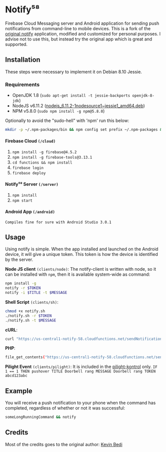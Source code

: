 # Notify⁵⁸
Firebase Cloud Messaging server and Android application for sending push notifications from command-line to mobile devices. This is a fork of the [original notify](http://github.com/mashlol/notify) application, modified and customized for personal purposes. I advise not to use this, but instead try the original app which is great and supported.

## Installation
These steps were necessary to implement it on Debian 8.10 Jessie.
### Requirements
 * OpenJDK 1.8 (`sudo apt-get install -t jessie-backports openjdk-8-jdk`)
 * NodeJS v6.11.2 ([nodejs_6.11.2-1nodesource1~jessie1_amd64.deb](https://deb.nodesource.com/node_6.x/pool/main/n/nodejs/nodejs_6.11.2-1nodesource1~jessie1_amd64.deb))
 * NPM v5.8.0 (`sudo npm install -g npm@5.8.0`)

 Optionally to avoid the "sudo-hell" with 'npm' run this below:
```bash
mkdir -p ~/.npm-packages/bin && npm config set prefix ~/.npm-packages && npm list -g --depth=0 && echo -e "\nexport PATH=$HOME/.npm-packages/bin:\$PATH" >> ~/.bashrc && source ~/.bashrc
```

#### Firebase Cloud `(/cloud)`
 1. `npm install -g firebase@4.5.2`
 2. `npm install -g firebase-tools@3.13.1`
 3. `cd functions && npm install`
 4. `firebase login`
 5. `firebase deploy`

#### Notify⁵⁸ Server `(/server)`
 1. `npm install`
 2. `npm start`

#### Android App `(/android)`
	Compiles fine for sure with Android Studio 3.0.1

## Usage
Using notify is simple. When the app installed and launched on the Android device, it will give a unique token. This token is how the device is identified by the server.

**Node JS client** `(clients/node)`:
The notify-client is written with node, so it can be installed with `npm`, then it is available system-wide as command:
```bash
npm install -g
notify -r $TOKEN
notify -i $TITLE -t $MESSAGE
```

**Shell Script** `(clients/sh)`:

```bash
chmod +x notify.sh
./notify.sh -r $TOKEN
./notify.sh -t $MESSAGE
```

**cURL**:
```bash
curl "https://us-central1-notify-58.cloudfunctions.net/sendNotification?to=$TOKEN&title=$TITLE&text=$MESSAGE"
```

**PHP**:

```bash
file_get_contents("https://us-central1-notify-58.cloudfunctions.net/sendNotification?to=$TOKEN&title=$TITLE&text=$MESSAGE")
```

**Pilight Event** `(clients/pilight)`:
It is included in the [pilight-kontrol](https://github.com/gregnau/pilight-kontrol) only.
`IF 1 == 1 THEN pushover TITLE Doorbell rang MESSAGE Doorbell rang TOKEN abcd123abc`


## Example
You will receive a push notification to your phone when the command has completed, regardless of whether or not it was successful:
```bash
someLongRunningCommand && notify
```

## Credits
Most of the credits goes to the original author:
[Kevin Bedi](https://github.com/mashlol)
